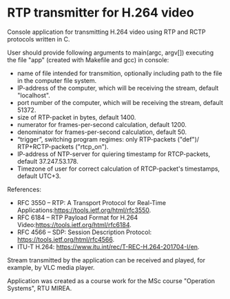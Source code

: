 # RTP transmitter for H.264 video
Console application for transmitting H.264 video using RTP and RCTP protocols written in C.

User should provide following arguments to main(argc, argv[]) executing the file "app" (created with Makefile and gcc) in console:
- name of file intended for transmition, optionally including path to the file in the computer file system. 
- IP-address of the computer, which will be receiving the stream, default "localhost". 
- port number of the computer, which will be receiving the stream, default 51372.
- size of RTP-packet in bytes, default 1400.
- numerator for frames-per-second calculation, default 1200.
- denominator for frames-per-second calculation, default 50.
- “trigger”, switching program regimes: only RTP-packets ("def")/ RTP+RCTP-packets ("rtcp_on").
- IP-address of NTP-server for quiering timestamp for RTCP-packets, default 37.247.53.178.
- Timezone of user for correct calculation of RTCP-packet's timestamps, default UTC+3.

References:
- RFC 3550 – RTP: A Transport Protocol for Real-Time Applications:https://tools.ietf.org/html/rfc3550. 
- RFC 6184 – RTP Payload Format for H.264 Video:https://tools.ietf.org/html/rfc6184. 
- RFC 4566 – SDP: Session Description Protocol: https://tools.ietf.org/html/rfc4566.
- ITU-T H.264: https://www.itu.int/rec/T-REC-H.264-201704-I/en.

Stream transmitted by the application can be received and played, for example, by VLC media player.

Application was created as a course work for the MSc course "Operation Systems", RTU MIREA.
